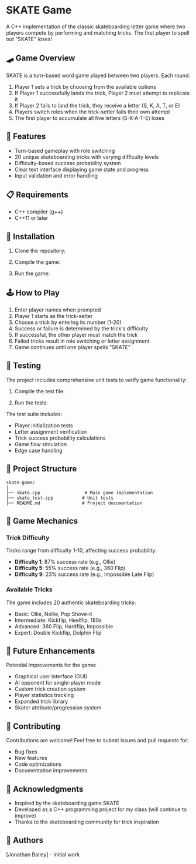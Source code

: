 # SKATE Game

A C++ implementation of the classic skateboarding letter game where two players compete by performing and matching tricks. The first player to spell out "SKATE" loses!

## 🛹 Game Overview

SKATE is a turn-based word game played between two players. Each round:

1. Player 1 sets a trick by choosing from the available options
2. If Player 1 successfully lands the trick, Player 2 must attempt to replicate it
3. If Player 2 fails to land the trick, they receive a letter (S, K, A, T, or E)
4. Players switch roles when the trick-setter fails their own attempt
5. The first player to accumulate all five letters (S-K-A-T-E) loses

## 🚀 Features

- Turn-based gameplay with role switching
- 20 unique skateboarding tricks with varying difficulty levels
- Difficulty-based success probability system
- Clear text interface displaying game state and progress
- Input validation and error handling

## 📋 Requirements

- C++ compiler (g++)
- C++11 or later

## 🔧 Installation

1. Clone the repository:

2. Compile the game:

3. Run the game:

## 🕹️ How to Play

1. Enter player names when prompted
2. Player 1 starts as the trick-setter
3. Choose a trick by entering its number (1-20)
4. Success or failure is determined by the trick's difficulty
5. If successful, the other player must match the trick
6. Failed tricks result in role switching or letter assignment
7. Game continues until one player spells "SKATE"

## 🧪 Testing

The project includes comprehensive unit tests to verify game functionality:

1. Compile the test file:

2. Run the tests:

The test suite includes:
- Player initialization tests
- Letter assignment verification
- Trick success probability calculations
- Game flow simulation
- Edge case handling

## 📁 Project Structure

```
skate-game/
│
├── skate.cpp                 # Main game implementation
├── skate_test.cpp           # Unit tests
├── README.md                # Project documentation

```

## 🎯 Game Mechanics

### Trick Difficulty

Tricks range from difficulty 1-10, affecting success probability:
- **Difficulty 1**: 87% success rate (e.g., Ollie)
- **Difficulty 5**: 55% success rate (e.g., 360 Flip)
- **Difficulty 9**: 23% success rate (e.g., Impossible Late Flip)

### Available Tricks

The game includes 20 authentic skateboarding tricks:
- Basic: Ollie, Nollie, Pop Shove-it
- Intermediate: Kickflip, Heelflip, 180s
- Advanced: 360 Flip, Hardflip, Impossible
- Expert: Double Kickflip, Dolphin Flip

## 🔮 Future Enhancements

Potential improvements for the game:
- Graphical user interface (GUI)
- AI opponent for single-player mode
- Custom trick creation system
- Player statistics tracking
- Expanded trick library
- Skater attribute/progression system

## 🤝 Contributing

Contributions are welcome! Feel free to submit issues and pull requests for:
- Bug fixes
- New features
- Code optimizations
- Documentation improvements

## 🙏 Acknowledgments

- Inspired by the skateboarding game SKATE
- Developed as a C++ programming project for my class (will continue to improve)
- Thanks to the skateboarding community for trick inspiration

## 👥 Authors

[Jonathan Bailey] - Initial work
